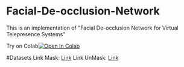 # Facial-De-occlusion-Network
This is an implementation of "Facial De-occlusion Network for Virtual Telepresence Systems"

Try on Colab[![Open In Colab](https://colab.research.google.com/assets/colab-badge.svg)](https://colab.research.google.com/drive/1OrpR9FAfXnJij0ecQkgE6KGWf7kLt3p3?usp=sharing)

#Datasets
Link Mask: [Link]([https://github.com/cabani/MaskedFace-Net.git])
Link UnMask: [Link]([https://github.com/cabani/MaskedFace-Net.git](https://github.com/NVlabs/ffhq-dataset.git))
